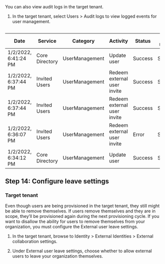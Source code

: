 ## 
You can also view audit logs in the target tenant.

1. In the target tenant, select Users > Audit logs to view logged events for user management.

## 
| Date | Service | Category | Activity | Status | Status reason | Target(s) | Initiated by |
| --- | --- | --- | --- | --- | --- | --- | --- |
| 1/2/2022, 6:41:24 PM  | Core Directory | UserManagement | Update user | Success | Success | user1@fabrikam.com | Microsoft System |
| 1/2/2022, 6:37:44 PM  | Invited Users | UserManagement | Redeem external user invite | Success | Success | user2@skarbo inc. | Azure AD B2B Collaboration |
| 1/2/2022, 6:37:44 PM  | Invited Users | UserManagement | Redeem external user invite | Success | Success | user2@skarbo inc. | Microsoft System |
| 1/2/2022, 6:36:07 PM  | Invited Users | UserManagement | Redeem external user invite | Error | Success | user3@contoso.com | Microsoft System |
| 1/2/2022, 6:34:12 PM  | Core Directory | UserManagement | Update user | Success | Success | user1@fabrikam.com | Microsoft 365 Admin Center |

## Step 14: Configure leave settings

### Target tenant

Even though users are being provisioned in the target tenant, they still might be able to remove themselves. If users remove themselves and they are in scope, they’ll be provisioned again during the next provisioning cycle. If you want to disallow the ability for users to remove themselves from your organization, you must configure the External user leave settings.

1. In the target tenant, browse to Identity > External Identities > External collaboration settings.

2. Under External user leave settings, choose whether to allow external users to leave your organization themselves.
